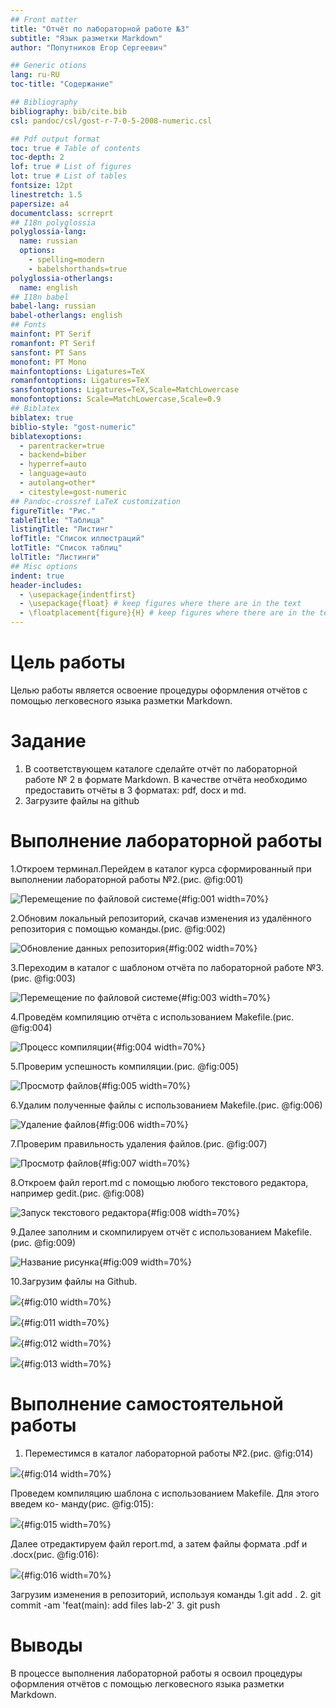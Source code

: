 ```yaml
---
## Front matter
title: "Отчёт по лабораторной работе №3"
subtitle: "Язык разметки Markdown"
author: "Попутников Егор Сергеевич"

## Generic otions
lang: ru-RU
toc-title: "Содержание"

## Bibliography
bibliography: bib/cite.bib
csl: pandoc/csl/gost-r-7-0-5-2008-numeric.csl

## Pdf output format
toc: true # Table of contents
toc-depth: 2
lof: true # List of figures
lot: true # List of tables
fontsize: 12pt
linestretch: 1.5
papersize: a4
documentclass: scrreprt
## I18n polyglossia
polyglossia-lang:
  name: russian
  options:
	- spelling=modern
	- babelshorthands=true
polyglossia-otherlangs:
  name: english
## I18n babel
babel-lang: russian
babel-otherlangs: english
## Fonts
mainfont: PT Serif
romanfont: PT Serif
sansfont: PT Sans
monofont: PT Mono
mainfontoptions: Ligatures=TeX
romanfontoptions: Ligatures=TeX
sansfontoptions: Ligatures=TeX,Scale=MatchLowercase
monofontoptions: Scale=MatchLowercase,Scale=0.9
## Biblatex
biblatex: true
biblio-style: "gost-numeric"
biblatexoptions:
  - parentracker=true
  - backend=biber
  - hyperref=auto
  - language=auto
  - autolang=other*
  - citestyle=gost-numeric
## Pandoc-crossref LaTeX customization
figureTitle: "Рис."
tableTitle: "Таблица"
listingTitle: "Листинг"
lofTitle: "Список иллюстраций"
lotTitle: "Список таблиц"
lolTitle: "Листинги"
## Misc options
indent: true
header-includes:
  - \usepackage{indentfirst}
  - \usepackage{float} # keep figures where there are in the text
  - \floatplacement{figure}{H} # keep figures where there are in the text
---
```


# Цель работы
Целью работы является освоение процедуры оформления отчётов с помощью легковесного языка разметки Markdown.

# Задание
1. В соответствующем каталоге сделайте отчёт по лабораторной работе № 2 в формате
Markdown. В качестве отчёта необходимо предоставить отчёты в 3 форматах: pdf, docx
и md.
2. Загрузите файлы на github

# Выполнение лабораторной работы

1.Откроем терминал.Перейдем в каталог курса сформированный при выполнении лабораторной работы №2.(рис. @fig:001)

![Перемещение по файловой системе](image/1.png){#fig:001 width=70%}

2.Обновим локальный репозиторий, скачав изменения из удалённого репозитория с помощью команды.(рис. @fig:002)

![Обновление данных репозитория](image/2.png){#fig:002 width=70%}

3.Переходим в каталог с шаблоном отчёта по лабораторной работе №3.(рис. @fig:003)

![Перемещение по файловой системе](image/3.png){#fig:003 width=70%}

4.Проведём компиляцию отчёта с использованием Makefile.(рис. @fig:004)

![Процесс компиляции](image/4.png){#fig:004 width=70%}

5.Проверим успешность компиляции.(рис. @fig:005)

![Просмотр файлов](image/5.png){#fig:005 width=70%}

6.Удалим полученные файлы с использованием Makefile.(рис. @fig:006)

![Удаление файлов](image/6.png){#fig:006 width=70%}

7.Проверим правильность удаления файлов.(рис. @fig:007)

![Просмотр файлов](image/7.png){#fig:007 width=70%}

8.Откроем файл report.md с помощью любого текстового редактора, например gedit.(рис. @fig:008)

![Запуск текстового редактора](image/8.png){#fig:008 width=70%}

9.Далее заполним и скомпилируем отчёт с использованием Makefile. (рис. @fig:009)

![Название рисунка](image/9.png){#fig:009 width=70%}

10.Загрузим файлы на Github.


![](image/10.png){#fig:010 width=70%} 

![](image/11.png){#fig:011 width=70%}

![](image/12.png){#fig:012 width=70%}

![](image/13.png){#fig:013 width=70%}

# Выполнение самостоятельной работы

1. Переместимся в каталог лабораторной работы №2.(рис. @fig:014)

![](image/l.png){#fig:014 width=70%}

Проведем компиляцию шаблона с использованием Makefile. Для этого введем ко-
манду(рис. @fig:015):

![](image/k.png){#fig:015 width=70%}

Далее отредактируем файл report.md, а затем файлы формата .pdf и .docx(рис. @fig:016):

![](image/p.png){#fig:016 width=70%}

Загрузим изменения в репозиторий, используя команды 1.git add . 2. git commit -am 'feat(main): add files lab-2' 3. git push

# Выводы

В процессе выполнения лабораторной работы я освоил процедуры оформления отчётов с помощью легковесного языка разметки Markdown.

